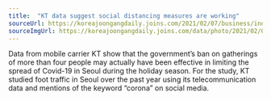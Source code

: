 ```yaml
---
title:  "KT data suggest social distancing measures are working"
sourceUrl: https://koreajoongangdaily.joins.com/2021/02/07/business/industry/kt/20210207182800721.html
sourceImgUrl: https://koreajoongangdaily.joins.com/data/photo/2021/02/07/6b96d2f8-9aef-46db-9d03-63ccc61eebb3.jpg
---
```

Data from mobile carrier KT show that the government’s ban on gatherings of more than four people may actually have been effective in limiting the spread of Covid-19 in Seoul during the holiday season.
For the study, KT studied foot traffic in Seoul over the past year using its telecommunication data and mentions of the keyword “corona” on social media.
